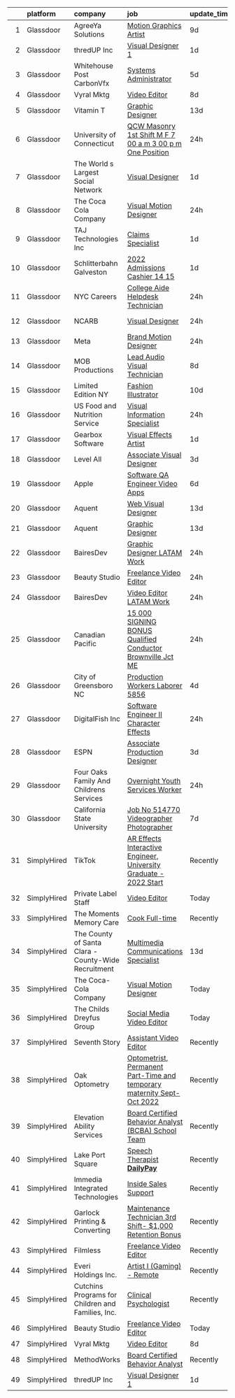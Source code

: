 

|    | platform    | company                                             | job                                                                                                                                                                                                                                                                                                                                                                                                                                                                                                                                                                                                                                                                                                                                                                                                                                                                                                                                                                                                                                                                                                                                                                                                                                                                                                                     | update_time   | location             |
|---:|:------------|:----------------------------------------------------|:------------------------------------------------------------------------------------------------------------------------------------------------------------------------------------------------------------------------------------------------------------------------------------------------------------------------------------------------------------------------------------------------------------------------------------------------------------------------------------------------------------------------------------------------------------------------------------------------------------------------------------------------------------------------------------------------------------------------------------------------------------------------------------------------------------------------------------------------------------------------------------------------------------------------------------------------------------------------------------------------------------------------------------------------------------------------------------------------------------------------------------------------------------------------------------------------------------------------------------------------------------------------------------------------------------------------|:--------------|:---------------------|
|  1 | Glassdoor   | AgreeYa Solutions                                   | [Motion Graphics Artist](https://www.glassdoor.com/partner/jobListing.htm?pos=105&ao=1110586&s=58&guid=000001812336f8aa9cf914bac886605f&src=GD_JOB_AD&t=SR&vt=w&ea=1&cs=1_c013d9a4&cb=1654153214469&jobListingId=1007886331434&cpc=8795CF9063CD573D&jrtk=3-0-1g4hjdu6agsq2801-1g4hjdu6mk26b800-0e545c6c0c5a6f7f--6NYlbfkN0Dwb_YIohz4zuU9-hizYTxpAJ9-qZQvsILXUPhgrrTAx5tS5Q7cYMYpo6ALWUQbQqNIuOGZ9LtdE73PlSXLI13RTvbZWKDhf8RbOjwAqQRMwH00fEEEkPty10uqoZQSbpYFu7N276ZHWytCfiMBo5syc2j1Aa27CxIw0ryKWAirnNUIfr1BE_0YAEB500aA4FfLA6vmK0hnda11WDRV2c7CF-cUBaMz2cUFduJk_dzBXJe0oUp6vFAAVY9dJs5mOmXN4V7DHaMiwznuHUDwnSfCl_JQqXnDofkJe-nHf-1mmwHknMOA39OigIsIzKdKJsxvrMpPthCAP05kvcGcOwOsO6NdzeAC_3Qw_1x96IJY7m9xDkoUbLX5PCrcFGqfHVUXIfvkgouLyZWa_4eWzC0udj4L7DgQMyXWq3cfUr8O8c_cN2zLwdMR9RsBIMp1Mo3OnAbUlMu1q-h-aLYy-5NjG0QZqtWf5WSgZtoXfvScAKgEMYXwTW2pp5V82E72Q30%3D)                                                                                                                                                                                                                                                                                                                                                                                                                                                         | 9d            | Los Angeles, CA      |
|  2 | Glassdoor   | thredUP Inc                                         | [Visual Designer 1](https://www.glassdoor.com/partner/jobListing.htm?pos=116&ao=1136043&s=58&guid=000001812336f8aa9cf914bac886605f&src=GD_JOB_AD&t=SR&vt=w&cs=1_3a9f8918&cb=1654153214471&jobListingId=1007905598862&jrtk=3-0-1g4hjdu6agsq2801-1g4hjdu6mk26b800-5d3c2665e0a1887d-)                                                                                                                                                                                                                                                                                                                                                                                                                                                                                                                                                                                                                                                                                                                                                                                                                                                                                                                                                                                                                                      | 1d            | Remote               |
|  3 | Glassdoor   | Whitehouse Post   CarbonVfx                         | [Systems Administrator](https://www.glassdoor.com/partner/jobListing.htm?pos=107&ao=1110586&s=58&guid=000001812336f8aa9cf914bac886605f&src=GD_JOB_AD&t=SR&vt=w&ea=1&cs=1_5888faa1&cb=1654153214469&jobListingId=1007898674568&cpc=155EB9D5185558AF&jrtk=3-0-1g4hjdu6agsq2801-1g4hjdu6mk26b800-bc8aa8a7b4b16829--6NYlbfkN0DJ9Yl_ycJQ4E3DfPxLX-qRH4ZtXmUQDeZJJEArTLTcZOiPjrgWaPmoFwEJ1fjKgSdeYe45Vhgp4wYwzfcXQtwhHFtg4oO8tuboXhAoPF46l0B3TnDH3Ns-lWx3PwN-tqgCQrYw7Rl_U6nMTtBBGORr8jljPiytuUZSJkBE52WVpihAwW9gPb15auIIwWtDQ7nwCwF2DsMx5EHbXa872adwlDZmR3tQpFKDFoi5hRp-FUR381LXwZdGdmErAir3msO45_ZVDQsTOCbfEfT57MHVXn-f179VomyQf4ALlSVhxQEMJXdDRMDs00I0sGhbqBQt9v2ktMDhtRKgRvXQeLjk6hHbkvgahOhknaw15cSIip0Jvtxn4-CRqxn6ZVvTkUdbhud5k3heIdkFpoQPae1zEeEoZ9FJ5LNjCZ9Q7E1s173gdi6FtFLFD2s0TDYHxeh_Tq17MoyRTt244sUW5xTFc3lU2Xzj4lRkyaDNLUpncUx-soC49b3dKdldQ1D4xC4%3D)                                                                                                                                                                                                                                                                                                                                                                                                                                                          | 5d            | New York, NY         |
|  4 | Glassdoor   | Vyral Mktg                                          | [Video Editor](https://www.glassdoor.com/partner/jobListing.htm?pos=127&ao=1136043&s=58&guid=000001812336f8aa9cf914bac886605f&src=GD_JOB_AD&t=SR&vt=w&ea=1&cs=1_3f34efe7&cb=1654153214471&jobListingId=1007889695459&jrtk=3-0-1g4hjdu6agsq2801-1g4hjdu6mk26b800-2de894077b9d2457-)                                                                                                                                                                                                                                                                                                                                                                                                                                                                                                                                                                                                                                                                                                                                                                                                                                                                                                                                                                                                                                      | 8d            | Omaha, NE            |
|  5 | Glassdoor   | Vitamin T                                           | [Graphic Designer](https://www.glassdoor.com/partner/jobListing.htm?pos=115&ao=1110586&s=58&guid=000001812336f8aa9cf914bac886605f&src=GD_JOB_AD&t=SR&vt=w&cs=1_53f62d28&cb=1654153214471&jobListingId=1007877187329&cpc=9908D8D4413DBB8A&jrtk=3-0-1g4hjdu6agsq2801-1g4hjdu6mk26b800-a904d3ba8a45659f--6NYlbfkN0DMrcEu7yrtATojKJA7cEzGQ3FdRGWLh0CZQInL4ECGI6k5tN82kdM0OKoro5eXmjrufZqZtXfByh95POie7Dk4LU8AtDKfROUtvhwyHSRX0BPiC4O9LsMimw_JRRO4mI7EgKB9dPnx7FcR5W7gjg1_OSVrvxRwmVUfNlu4UljO7tFwlHksSpSiGJdVzeHqN2CG_Yp6XoFJ1wOel2zvfdhO6WxWf1gXXoGcd65GQuVEfT9TILPlVQOT1LGvpg7dsABj3YVC_fJAIIKm6WqT_frMdu9thHwyLGziZTh7cpEUiOZIGF8eT943POCFMaYOcR5zYQVFOqUMrabcUq84rUxkQ46P7B6I2bPKZrXF9D460oux3X1kc5ZzX22vIt-4w3M-7KtfeVNiODPKVNiSqkwnqGjvi9ZB5vVjZ2Tss35293oA_lmMRhSp6xymgMZrC9Y1ARc7gGNumLKWnON5g4TV)                                                                                                                                                                                                                                                                                                                                                                                                                                                                                                                  | 13d           | Remote               |
|  6 | Glassdoor   | University of Connecticut                           | [QCW Masonry   1st Shift M F  7 00 a m    3 00 p m   One Position ](https://www.glassdoor.com/partner/jobListing.htm?pos=124&ao=1136043&s=58&guid=000001812336f8aa9cf914bac886605f&src=GD_JOB_AD&t=SR&vt=w&cs=1_3a683ec2&cb=1654153214471&jobListingId=1007909809845&jrtk=3-0-1g4hjdu6agsq2801-1g4hjdu6mk26b800-8dd8eb4d48f39033-)                                                                                                                                                                                                                                                                                                                                                                                                                                                                                                                                                                                                                                                                                                                                                                                                                                                                                                                                                                                      | 24h           | Storrs, CT           |
|  7 | Glassdoor   | The World s Largest Social Network                  | [Visual Designer](https://www.glassdoor.com/partner/jobListing.htm?pos=109&ao=1110586&s=58&guid=000001812336f8aa9cf914bac886605f&src=GD_JOB_AD&t=SR&vt=w&ea=1&cs=1_81b53076&cb=1654153214470&jobListingId=1007907628152&cpc=217C45A42544DB93&jrtk=3-0-1g4hjdu6agsq2801-1g4hjdu6mk26b800-dcfe7f797ebc3693--6NYlbfkN0DSgjPPcnEdvoK3uuxfISLALE6pB1FR7YSHOr_tSg5_QGIhoz_2VqUepdcKLBLI_zSHgN9Sz03KApbut4yvCOhCK4xocA4M6lLW851E3sOLnOrf64UqDNEUTVgZyhLF_8ooaEOV5-4T8LyOF9fcyhknXSGJUh9rBh8xd6fcLzYVY_wEzKEIHTQTp87whLxtjLVQf9tFW5U7RLgeJIJXfHIGq_NJk0iGMua1cpFYbxD44dAVZE4WpvIBuHHFB1vYh4mwVz0hc3BVfczo6IeWLugPXXCMaB0l3SIPbKoXsGBDgTxUWLjSbetjMfc_2Wu_GRcBZjV2GBn9gfhDM2wl9D_isOsQoeKEAF4XCklQ6Vmuvmf0dzArrr5fmbaJjQRXMI5je-Hy92cEFAs1w0YapxmlemePmGiAiniT6Uvqnp38UlZ48SjwjcBNsQKyU6hahswg2g1odh6oENqa7Gc-wPEcRJl5NxGlSJ06X9ZcuwFDQ5buWQWA69LOHWri9kWS3hLdzOPQL1kne3Um_Jzq4vQdrckvdu1o40BwmW6GLcAcZNx5cgf_sDn5oBc2OyeRG1o6FmqYvS_TbiPZJcIDipvGK-Rlc0X7_wI%3D)                                                                                                                                                                                                                                                                                                                                                                | 1d            | Burlingame, CA       |
|  8 | Glassdoor   | The Coca Cola Company                               | [Visual Motion Designer](https://www.glassdoor.com/partner/jobListing.htm?pos=119&ao=1136043&s=58&guid=000001812336f8aa9cf914bac886605f&src=GD_JOB_AD&t=SR&vt=w&cs=1_0cc65591&cb=1654153214471&jobListingId=1007909030703&jrtk=3-0-1g4hjdu6agsq2801-1g4hjdu6mk26b800-6249d2c6d5ddb89c-)                                                                                                                                                                                                                                                                                                                                                                                                                                                                                                                                                                                                                                                                                                                                                                                                                                                                                                                                                                                                                                 | 24h           | Atlanta, GA          |
|  9 | Glassdoor   | TAJ Technologies Inc                                | [Claims Specialist](https://www.glassdoor.com/partner/jobListing.htm?pos=112&ao=1110586&s=58&guid=000001812336f8aa9cf914bac886605f&src=GD_JOB_AD&t=SR&vt=w&ea=1&cs=1_b6bea1a2&cb=1654153214471&jobListingId=1007905210041&cpc=AC285F3A3ECA6BB0&jrtk=3-0-1g4hjdu6agsq2801-1g4hjdu6mk26b800-c354ebaaeeef2019--6NYlbfkN0AvfIYseRWpwW3x0zNXUtbk03UNhdg61txhnSesIQFNUooRQFDQdNdJ7dpXTW02kButE9wq5j2j55PSnK5XWJxoNHOQKSU5GXcZwATHyq1ES-U-CTHiHENLRVkpOAu3O6KtYtDJbx-1zmKvsvh3MVcgdAuUz7tBCVzwdLIpyMcPJTrv9U-9cq_r9hiPEpK23lnGlkL9CvkY4uQqBkx6HFTpHD7Ty7B0sPJ1H6yjVEx_2iCZXprwcY2t37MmHhBCcKHwnkaCwIKAOE95A_3GPsCg9dsxtWNWPiWJxL1m1qexvBGI9UZaFC-jIRNADWvWbf6V3LF5gZA_r1lj1uNUYxQO85S9S-UojjYcvjBkVichrbdBpllQ_zpa5RvQtkJ7acx324U9T0OFmxW0F1fpjBd93xO_xRmsT_iTaGqWHmj1Vo2dhX_hzQV2aoBxTKyDTAs77kgX0iifQaEr468Xh-1A_egSoIGQnakm7txBy59M7oyXjzu2jyXp)                                                                                                                                                                                                                                                                                                                                                                                                                                                                            | 1d            | Illinois             |
| 10 | Glassdoor   | Schlitterbahn Galveston                             | [2022 Admissions Cashier 14 15](https://www.glassdoor.com/partner/jobListing.htm?pos=101&ao=1110586&s=58&guid=000001812336f8aa9cf914bac886605f&src=GD_JOB_AD&t=SR&vt=w&cs=1_7a7bdc9f&cb=1654153214467&jobListingId=1007905054459&cpc=FA84DF7EA1EC2398&jrtk=3-0-1g4hjdu6agsq2801-1g4hjdu6mk26b800-f11c5b8692ba5fbd--6NYlbfkN0BezJraaXTUyBqeD2vvm7yHwBKNBmwPhpOyIv_3euX4jjkPtSnsWOvVVYJbZ5ZCDLojFVmDyubGd7HwBNr1lt4rxQH_2Wry6jWNNHhNLq2ifv9ifLg6ZnRDZnmmw8spemaUFvYJYUh84F2paIkkhSF9BLbbC02GsL5ZT6sJHOM2cMRFfHdF3bNj-suMh5iMPMacDFIfpC86aSQ11YJJiaL1bCQDl_tTnUD6lDm1bcZvrMbF-gvdrUFwiXlzWqXYblrXKPgrlgoGZQkDlu_uECEDi8BfSKsN5pX_RXXJz5mae7xZWP7TZLVaTSvcF8Rbd_lFb24ZMY8o4rEh91LeZFQPgXI7myVdITBnoNoAKGLLe49D-VlLP9GijaS2XxUdbOklERUMP96nN39iTjGzN2EoZ0hDupBerAC-gUfGxd3m-DZWCowhtGKLHC9oo2SDZ4vxh9AeWjf_-aNKcGp160Xu9mpkkrjEU8GFoaWvP_HfbJkDl71rzXdEEbcESQAf0hiXGb0MnwAL081L9Dj_Dr5f8CaHjc6nMvgHM6rE9pmK1FFwcSguPBW6LmzIJi4rOUZy_8I6Dg_5uSBpEDBHvbn3YRpLJ_foc93FuO8vl7ebrHa1WuoHbFZ2wNZJbgeqChmQWgYmgvyxNval_u_Twsknt6r_hZFDEyDJW8Mi4fxeZLjnrINsswCRrjDiqdnCYiX9pZ3eGniWWEK43mfsuZ95ehDjmF8_08wmJUYBVoQTj28yi4n8Ac6ZKGn8sc2KhZZjjZgB-TERvVPbmdt4Dp7d7ZVuYunwLUhQtIGKcK7jgR4QSVvro-daRc4q_A7Oz3vdv0uRwyoYAleGpEioQ9jpPIJtXieOpePiFo3MY3QtPifbuBuMfpzKB92m_rCnX0g7uzW6mZvsew%3D%3D)                                         | 1d            | Galveston, TX        |
| 11 | Glassdoor   | NYC Careers                                         | [College Aide   Helpdesk Technician](https://www.glassdoor.com/partner/jobListing.htm?pos=117&ao=1136043&s=58&guid=000001812336f8aa9cf914bac886605f&src=GD_JOB_AD&t=SR&vt=w&cs=1_4066d24c&cb=1654153214471&jobListingId=1007908329782&jrtk=3-0-1g4hjdu6agsq2801-1g4hjdu6mk26b800-cdba38ba04a7f311-)                                                                                                                                                                                                                                                                                                                                                                                                                                                                                                                                                                                                                                                                                                                                                                                                                                                                                                                                                                                                                     | 24h           | New York, NY         |
| 12 | Glassdoor   | NCARB                                               | [Visual Designer](https://www.glassdoor.com/partner/jobListing.htm?pos=111&ao=1110586&s=58&guid=000001812336f8aa9cf914bac886605f&src=GD_JOB_AD&t=SR&vt=w&cs=1_6c32b0dc&cb=1654153214470&jobListingId=1007910629542&cpc=DE56C24FF6DEC286&jrtk=3-0-1g4hjdu6agsq2801-1g4hjdu6mk26b800-56d1bb89b97d5d38--6NYlbfkN0D0ff9e8Lfwlpl5zGbQmpn59AL71QmFd7VKOAnfyjZzp5sdngV8WPgYe0dov1m7Y2kviI6OzXzin_O_jQTqJoOaJ5QXAqHTDo91dRBaw74PwG1oEKIJ0heeO2CFgMVQ2SudR2IrNJV0JXsx-k1hyGdWw-mI7f8d9k1wSexlSBzhes9jr_Gir1jKRsxar1A4mgX2jSH1Q4NOjFMzljLTR74hsQBCjvX89M2WoVOlyCk1V-xvtYfLKxXBwdcVbu1RTMGuLwXarVKLfxaPRaU2SpxBaBM6XvFw7rX_nTNzDwuIng_8v8X6WHjpceH7LxAIdGjilYlNRTO3PXyRoe8iKrxhbhFwSySO3W0UTEIaEeIayXfDsbfnpjRN3x5JnfEahnF2uSfqjam7oyyht245QxWfw_yEdjMHEpGL4vQBdHsL_RN-rFtgLpverOLQqABRpg5dCVM4OTQcAt3_D8sDC_Kn)                                                                                                                                                                                                                                                                                                                                                                                                                                                                                                                   | 24h           | Washington, DC       |
| 13 | Glassdoor   | Meta                                                | [Brand Motion Designer](https://www.glassdoor.com/partner/jobListing.htm?pos=125&ao=1136043&s=58&guid=000001812336f8aa9cf914bac886605f&src=GD_JOB_AD&t=SR&vt=w&cs=1_47487929&cb=1654153214471&jobListingId=1007910858786&jrtk=3-0-1g4hjdu6agsq2801-1g4hjdu6mk26b800-1eb0c4a99d1d7a95-)                                                                                                                                                                                                                                                                                                                                                                                                                                                                                                                                                                                                                                                                                                                                                                                                                                                                                                                                                                                                                                  | 24h           | Remote               |
| 14 | Glassdoor   | MOB Productions                                     | [Lead Audio Visual Technician](https://www.glassdoor.com/partner/jobListing.htm?pos=104&ao=1110586&s=58&guid=000001812336f8aa9cf914bac886605f&src=GD_JOB_AD&t=SR&vt=w&ea=1&cs=1_bec85d2c&cb=1654153214469&jobListingId=1007889712912&cpc=6BBECBC74F3AC36E&jrtk=3-0-1g4hjdu6agsq2801-1g4hjdu6mk26b800-ab029ab16408aced--6NYlbfkN0ABlbJPZ0stUHpmFXGlQZFkOa9tZ2h99uxB09vaEB3zwXxRPgpU-i-zf8TtwM7Hmje4rvHHpk0XPrj4TDAefpNvoCVT6VHhzoP8_iqyFOFmQ6O5hlG-JThRauFQU7GfV8wFTNdcFw07ohKFVOnuWmCLFCJfXwYhTHmdnoc6kzr7LwAcx4fIwfohFa-p4ZI8wZDC-SU775kfpA0AImxYgPpRuK5DvI7ioZtvL22MJujl1dPRM-8NgFXXSo17JvGWu8Y1VNmknVQc78FUua8ygzPwK3aB_Qw3f8QpQVRPNPczg_lSvGcyWcVT9RBBaVW3eJ5ILy_CCUJMHSAtw5zu-pzkymImvN4euTY3pglj4-Ej8fHAper4x_qzlKUC65wAprr8ABk5ueKwmQ-6YetDx2Y5dXmC3phBSrvNheAKRhHqLE9UVWeQV98fzDTnI1kso6jTqiTbRlMDDTl2HOTdqlkac_vIT8TXUgKFeKE_xAh4OUaZFJJvDS_GIKY2JQaSC1T367hr_gD0eg%3D%3D)                                                                                                                                                                                                                                                                                                                                                                                                                                     | 8d            | Alabama              |
| 15 | Glassdoor   | Limited Edition NY                                  | [Fashion Illustrator](https://www.glassdoor.com/partner/jobListing.htm?pos=123&ao=1136043&s=58&guid=000001812336f8aa9cf914bac886605f&src=GD_JOB_AD&t=SR&vt=w&ea=1&cs=1_c3aeab52&cb=1654153214471&jobListingId=1007882435011&jrtk=3-0-1g4hjdu6agsq2801-1g4hjdu6mk26b800-7d49bf2b1f033683-)                                                                                                                                                                                                                                                                                                                                                                                                                                                                                                                                                                                                                                                                                                                                                                                                                                                                                                                                                                                                                               | 10d           | Monroe, NY           |
| 16 | Glassdoor   | US Food and Nutrition Service                       | [Visual Information Specialist](https://www.glassdoor.com/partner/jobListing.htm?pos=118&ao=1136043&s=58&guid=000001812336f8aa9cf914bac886605f&src=GD_JOB_AD&t=SR&vt=w&cs=1_a5649e2e&cb=1654153214471&jobListingId=1007911374489&jrtk=3-0-1g4hjdu6agsq2801-1g4hjdu6mk26b800-741b1d92615e1254-)                                                                                                                                                                                                                                                                                                                                                                                                                                                                                                                                                                                                                                                                                                                                                                                                                                                                                                                                                                                                                          | 24h           | Atlanta, GA          |
| 17 | Glassdoor   | Gearbox Software                                    | [Visual Effects Artist](https://www.glassdoor.com/partner/jobListing.htm?pos=121&ao=1136043&s=58&guid=000001812336f8aa9cf914bac886605f&src=GD_JOB_AD&t=SR&vt=w&ea=1&cs=1_55dff01e&cb=1654153214471&jobListingId=1007907452012&jrtk=3-0-1g4hjdu6agsq2801-1g4hjdu6mk26b800-645c44b0e4603573-)                                                                                                                                                                                                                                                                                                                                                                                                                                                                                                                                                                                                                                                                                                                                                                                                                                                                                                                                                                                                                             | 1d            | Frisco, TX           |
| 18 | Glassdoor   | Level All                                           | [Associate Visual Designer](https://www.glassdoor.com/partner/jobListing.htm?pos=113&ao=1110586&s=58&guid=000001812336f8aa9cf914bac886605f&src=GD_JOB_AD&t=SR&vt=w&cs=1_ba1ec8d7&cb=1654153214470&jobListingId=1007901804440&cpc=1160948BCBA38B5B&jrtk=3-0-1g4hjdu6agsq2801-1g4hjdu6mk26b800-624adba811050515--6NYlbfkN0CgBgcxuOwrlzWFp0xvOgllyDb1Hw7UsKEX_IsXppgvM45FUqvDc36zKvNsGjws-2g1kKo9pMTIURXbdSCGpjqaGLZRu-lf2fHVHODx_34wbLPsjQAuIEaMwwqmU6TEKyMWu0hXsOQ_SyjefDAzfETugE_LN0y3p8cSMi8MBB8bgrnNZID97D161w_pqMOL8M4HBPuYgRI8u7766E7ceRjXaBjhh_3LYRe4XyIrN4e_56uYbAT-MjgoJkvK7qoCL3XH9h0YPsz3vtNm07X77E8ORupHe9r7JBx7p-B42x0eShMGQTDruG5Lq6IlXNCP3aA4OxjkRNXsDe66P8B8GDO24W3x5G9BwqX09Txk6z2djNiljYN3e0kBUS8zV2rZa5ArEeMwLkReelWXgAGDnlT_8nPRoRPDrDZepv-pQvHX2VJGbW-BSRLQ2HSxNYsghBtyzZXx92gVnbgva4k0feyBzJj0X1N_NmfiB5jKmpzWP72cocJYB7t9BTK2dFwwlw8xSC7Y3IWMmw%3D%3D)                                                                                                                                                                                                                                                                                                                                                                                                                                             | 3d            | New York, NY         |
| 19 | Glassdoor   | Apple                                               | [Software QA Engineer   Video Apps](https://www.glassdoor.com/partner/jobListing.htm?pos=106&ao=1110586&s=58&guid=000001812336f8aa9cf914bac886605f&src=GD_JOB_AD&t=SR&vt=w&cs=1_6d5646cf&cb=1654153214468&jobListingId=1007894255158&cpc=654405A9B1E0A9F5&jrtk=3-0-1g4hjdu6agsq2801-1g4hjdu6mk26b800-959f829bf351a3bf--6NYlbfkN0BvKrLyj5gPmtZO9T8euul8TCxuuKNOtzRJOomxnwSEodTz2Bc-sPZl29JElYHfcoT3xdR6HxbsqIdkq3HChIoCMCrQ6NvNe5VEFahjpW9DiuEZKsrhHRyt4TKZNCEGu7DmkfVnL3vMHYckR1szDbVRCj_XGPNCYXbzRbX-sWu_hSDexlN0fb--VlmY45I9MONnXzbIXhAGW0IMjxNVIxIismJ3hYmm04U5wl9Wj6kBmktScG83SDSCgFR8Sj4F0-8bCdn4knm-mz7ZW45xhZCuoEmQVaNluTQeZZWoH2zBky2pFiyYTy53DRZl-iDnZE1p5cKkyNaHcE82iFGNwGSqy0bBluQMVqkR6MI6WePcWYJ402m6J183K57PYA0fe72rTfi6xF5FKIC7Cycub4buzezKGEg9uJbqHwewMc11Ohs0nHCN-t97UPszhzWQpgWL0rPpBamfVaHCSRV7IoSS5V8qB5fwmtAoEOlRQ4oLnF_QlOw6zA1ieKxa_dYqHUPIE9dJzRPtViWKejJoZQLJGHPbWYrYABMGGH5ekD3fb_cyueBo3ZcjoZk7YKgIZEia2NfY3spH-DHeOaYhl4oAhe8CVSDZEz-31WavbOldBiWoz9C12CcJrjaShVV5mHwndvIldsaUrYMyUeoNayM_QOLtJytuTlo_I7DcwSq0tmxPH8EfN5fh-ayGhqj3fbYgQ9RsuCFgBnQdxm_S7ZixNlNf7ynQ5x4HFBalDi9ZxY7u_hc8U5gktX6wcVsPhOihD_STgGJwezvx8MDDRlYjOTXyDTVlUNuIoMXwXo7bOWb2wu1ABc64wqsOVv_oXCJOxx80Nlf1tAoxHK3QhexiM1qPeZhHlOFZNNDfZzHdimoTQ8_s-3wH8ch4fmxBYMFqtrtApLuehQNwO7emn0sfG-bVqJBKOYjzVnGyRece5EySw0awWXSZ) | 6d            | Culver City, CA      |
| 20 | Glassdoor   | Aquent                                              | [Web   Visual Designer](https://www.glassdoor.com/partner/jobListing.htm?pos=110&ao=1110586&s=58&guid=000001812336f8aa9cf914bac886605f&src=GD_JOB_AD&t=SR&vt=w&cs=1_5bf46972&cb=1654153214469&jobListingId=1007877306895&cpc=1FDE87803EF93CD3&jrtk=3-0-1g4hjdu6agsq2801-1g4hjdu6mk26b800-8c50e2ad4842a87a--6NYlbfkN0DMrcEu7yrtATojKJA7cEzGQ3FdRGWLh0CZQInL4ECGI9gD0Wolx9R2v-Aex0-GK06tUpF7Kte8fqqztGRCq4ENLlNqhyz04rB-fQzuGVYno_Z9lpHFibgw2jzJN40vTMp0j8SCM8nTGmi6jDYeUpJX2ZBYnOpgTfk7EG5uWdUjSrzetLY3isfiSjJ0HxQpOPkUidTH6KHeEzsrqY4TlsbYe2DsnxuwG0BbO2IZTtuHnuV1m7-6MpDfSbyC2j6fxLJl3K8CL0Z-LKcgTztwq87N9buYHEF74jV6m5jk8pASDVNMfL0IJC8-FcY54O2uw4KUl_H_LfnJkNhALi8fplW4wtZbB-W9buHeDGu2BwqOQF4FfATagoRcFlyqiLZeBzC4L7SMfe-pYqnatEAZb-ep-hbIrG3F1dI--B5lMBOniPdgR9-Qx9Dj4TT8obpUUX1-YNFTcL-0Nw%3D%3D)                                                                                                                                                                                                                                                                                                                                                                                                                                                                                                                 | 13d           | Houston, TX          |
| 21 | Glassdoor   | Aquent                                              | [Graphic Designer](https://www.glassdoor.com/partner/jobListing.htm?pos=114&ao=1110586&s=58&guid=000001812336f8aa9cf914bac886605f&src=GD_JOB_AD&t=SR&vt=w&cs=1_6b93e7e2&cb=1654153214470&jobListingId=1007877306846&cpc=654405A9B1E0A9F5&jrtk=3-0-1g4hjdu6agsq2801-1g4hjdu6mk26b800-6481c9cdaf4baded--6NYlbfkN0DMrcEu7yrtATojKJA7cEzGQ3FdRGWLh0CZQInL4ECGI9gD0Wolx9R2EDT7B77c2cTyQDkqyA_RLZ2dQJPcGTFe5uBIYcfU2tr4e68Tm3MpsOkProIf1YDLd3CCJc0_dd97A9BMhT6qrNPagmMo6aJfw-XVQ8yC-bFCjPxmQEvppOpYUdNp4PbowcUoNeXmnBQ9u1jJSR_MRoXZxYSmlrfPl1CPQnu8tzncQmmGEAbrdoJIFrfKwyw8zwFWZ3mSMnoVlA-1AOxK2VnS5xxOOeZ6g1VzJQ-vGUo9kjCyt2kiMOzdeXRdM2Svsma5ervpUEkmkxGl6Nw0CzbhAC8VEaDPY82fbHAAbIzr9lvH-mn5PhWdx97Gi0nCM6HTzove-EC_tmtOQXWaH076__AfzzCvQpNMDAZphQK2wbGA2pkbxWG0cpzEfHKlUT5K582teDOS6avtOM6RGg%3D%3D)                                                                                                                                                                                                                                                                                                                                                                                                                                                                                                                      | 13d           | Remote               |
| 22 | Glassdoor   | BairesDev                                           | [Graphic Designer  LATAM  Work](https://www.glassdoor.com/partner/jobListing.htm?pos=120&ao=1136043&s=58&guid=000001812336f8aa9cf914bac886605f&src=GD_JOB_AD&t=SR&vt=w&cs=1_df922e89&cb=1654153214471&jobListingId=1007909606870&jrtk=3-0-1g4hjdu6agsq2801-1g4hjdu6mk26b800-6e824d0ec6b315c5-)                                                                                                                                                                                                                                                                                                                                                                                                                                                                                                                                                                                                                                                                                                                                                                                                                                                                                                                                                                                                                          | 24h           | Colon, PA            |
| 23 | Glassdoor   | Beauty Studio                                       | [Freelance Video Editor](https://www.glassdoor.com/partner/jobListing.htm?pos=102&ao=1110586&s=58&guid=000001812336f8aa9cf914bac886605f&src=GD_JOB_AD&t=SR&vt=w&ea=1&cs=1_ad397033&cb=1654153214468&jobListingId=1007910982940&cpc=14D5209370AEC984&jrtk=3-0-1g4hjdu6agsq2801-1g4hjdu6mk26b800-2ee13e373e0ae85d--6NYlbfkN0AuO2c_AmMr91O7ZnliXxbKanp-w9rryYSLR9QiOsK8bRCQT89uhfp92OODXtZs-PcisDIuQ0vxaAVJOIPhLJNLc7bcF6AWA0Ex8HKE8PRH4XJyXD5sahIV09N6hid-pIyKtBh9COZ68Zp_SMNQzIv5bO4e7st8vzwgH6mCQYo_aOVYChAchm_sZk_l_i_cbYs3Zy6ufcnRhuqL_srXHXBHwlWO5BxTMXNOYVs1jXIx3shRuWeUF_yZcJungRrQVaCDPwPruKNms4E7rrDWzmzDzDjaUiSrqSUhkf6zIENqjL2Fdty-iHvQAvOYJlxDrV4lDLG--juW2uHj7sI4jeR9mvqNNITrQhEvp3l2Brz7cU9wUzbM6qst7SXHDZvKCwHzXeCmQ5nCp0QwCb2CS-O8bAdbQTNrNO2lCdgu5JVZGcCmfQwZn_b3lo7t4nFA7GMYWd-ddCSDNRpVViqMa64LL81zh2ooSw56V0Oy7st8jAzJrMdp15UugjNpqvA0uiN4sHK-nj2LCg%3D%3D)                                                                                                                                                                                                                                                                                                                                                                                                                                           | 24h           | Remote               |
| 24 | Glassdoor   | BairesDev                                           | [Video Editor  LATAM  Work](https://www.glassdoor.com/partner/jobListing.htm?pos=126&ao=1136043&s=58&guid=000001812336f8aa9cf914bac886605f&src=GD_JOB_AD&t=SR&vt=w&cs=1_3e3e1d98&cb=1654153214471&jobListingId=1007909611052&jrtk=3-0-1g4hjdu6agsq2801-1g4hjdu6mk26b800-373c869631705eb7-)                                                                                                                                                                                                                                                                                                                                                                                                                                                                                                                                                                                                                                                                                                                                                                                                                                                                                                                                                                                                                              | 24h           | Colon, PA            |
| 25 | Glassdoor   | Canadian Pacific                                    | [ 15 000 SIGNING BONUS   Qualified Conductor   Brownville Jct  ME](https://www.glassdoor.com/partner/jobListing.htm?pos=103&ao=1110586&s=58&guid=000001812336f8aa9cf914bac886605f&src=GD_JOB_AD&t=SR&vt=w&cs=1_bfa16cb4&cb=1654153214468&jobListingId=1007910211581&cpc=214153447B1391FC&jrtk=3-0-1g4hjdu6agsq2801-1g4hjdu6mk26b800-7a6d889294f2de94--6NYlbfkN0DE0TlGCUyT59J9S6XYJi8PVlJmtLBsU6BTeRR8-_eQvJbBuNF2yEoGXyMIJLA_H8N7pzZhYJblrDkAG9nYTwekSMIvPo4YWKNZ9N3DBYFV_oqJOclEHf6ca-ELeyyAr7xSch83ktcnByLwu9HRjF-ox0flKnnCkO5zpyq0k87M25TftuU5T-PAklqrLSFkXP5lD4SVsnv-5LaxCCJzvV-LGahVXOyqzoyYznsGK3wS2dbB-Z8j9P206eWucpiGKRBPm1Gln1lzLLILKa4wNR_djXBLG0Kf7nLUA8nP9Vh03lbP0WuaEtRD93W3liBmhFJ-izLj-T0wsYojPp7mhzdp9Upju9MdPniK4vuAyzFA_p5KcjwZpaS9gvCZRjQiO45cUy8dw1DJptrPK53s3GzNEE8Fh8f-TZg-pX_YjjHG96ddymeQ14su0_0pQrWOgq2ktmnBVxnN4PzJxi0pv29aIOX9YT5jjHgzL8rM6xRWWOp-0Nu_v0tiNdKNF0dpRYtWBABiLbIwyRMj0OKLasukK32LO_HH22qmq9hio8sAtY6MbaPdHca2btDnLCuGjT3_hy3rRA-4uQqwavTSqxUkPt2R5DUFkREaMx2o8dZBAaD9klyQeta2)                                                                                                                                                                                                                                                                                                  | 24h           | Brownville, ME       |
| 26 | Glassdoor   | City of Greensboro  NC                              | [Production Workers  Laborer    5856 ](https://www.glassdoor.com/partner/jobListing.htm?pos=129&ao=1136043&s=58&guid=000001812336f8aa9cf914bac886605f&src=GD_JOB_AD&t=SR&vt=w&cs=1_7b2d779b&cb=1654153214471&jobListingId=1007900126039&jrtk=3-0-1g4hjdu6agsq2801-1g4hjdu6mk26b800-1c9518a7b91fb358-)                                                                                                                                                                                                                                                                                                                                                                                                                                                                                                                                                                                                                                                                                                                                                                                                                                                                                                                                                                                                                   | 4d            | Greensboro, NC       |
| 27 | Glassdoor   | DigitalFish  Inc                                    | [Software Engineer II   Character Effects](https://www.glassdoor.com/partner/jobListing.htm?pos=122&ao=1136043&s=58&guid=000001812336f8aa9cf914bac886605f&src=GD_JOB_AD&t=SR&vt=w&ea=1&cs=1_ba50fda1&cb=1654153214471&jobListingId=1007911690931&jrtk=3-0-1g4hjdu6agsq2801-1g4hjdu6mk26b800-70e4133aad69f5a2-)                                                                                                                                                                                                                                                                                                                                                                                                                                                                                                                                                                                                                                                                                                                                                                                                                                                                                                                                                                                                          | 24h           | Remote               |
| 28 | Glassdoor   | ESPN                                                | [Associate Production Designer](https://www.glassdoor.com/partner/jobListing.htm?pos=108&ao=1110586&s=58&guid=000001812336f8aa9cf914bac886605f&src=GD_JOB_AD&t=SR&vt=w&cs=1_7d8cfea3&cb=1654153214469&jobListingId=1007901619650&cpc=B101C867B3EF2D75&jrtk=3-0-1g4hjdu6agsq2801-1g4hjdu6mk26b800-17c814e3baa686e7--6NYlbfkN0DAFTyt7pbDCC2JPO79CSdi1dIb81yjczP5qsKcZIxgiYm3-7g-689Ur9xqU8QiYHXTyCCGyKT2nqNvH23tbHXnesddB4A0YQg1jOOnC7A4rDgRBHvlDWvPgtFAQ8ABBMh6BrE9lo5NmcQjfDwJGBI4hGe5mJPe9qufdeu32eOX6naE6NWqIvKEAUZZPrvGqATw03hXlBBIPH98pqHlOeU6f6hGutfDm45SatVp3yHObvs8QZnvLUOK3ZQOQtJoI7judOhwJkyO5OsjsWHb8q-zF73vlT-Fdx1Ru2v92-KIuMQgHTGJkQQiQaWrYUDpRM3WiT5KQleNHoOl_xMguEMxEn7YDB_KIovNv20Oljz776JbO8Xr5h9-bdi_dMdvxWiIIWd8xkMKYgPpyZKElHSMFtsSTM2l_3u5Q40LEgGZiTT1lYBI3LyG)                                                                                                                                                                                                                                                                                                                                                                                                                                                                                                                                     | 3d            | Bristol, CT          |
| 29 | Glassdoor   | Four Oaks Family And Childrens Services             | [Overnight Youth Services Worker](https://www.glassdoor.com/partner/jobListing.htm?pos=130&ao=1136043&s=58&guid=000001812336f8aa9cf914bac886605f&src=GD_JOB_AD&t=SR&vt=w&cs=1_39d99a3f&cb=1654153214471&jobListingId=1007911464903&jrtk=3-0-1g4hjdu6agsq2801-1g4hjdu6mk26b800-b54e8d5c62628a47-)                                                                                                                                                                                                                                                                                                                                                                                                                                                                                                                                                                                                                                                                                                                                                                                                                                                                                                                                                                                                                        | 24h           | Cedar Rapids, IA     |
| 30 | Glassdoor   | California State University                         | [Job No  514770 Videographer Photographer](https://www.glassdoor.com/partner/jobListing.htm?pos=128&ao=1136043&s=58&guid=000001812336f8aa9cf914bac886605f&src=GD_JOB_AD&t=SR&vt=w&cs=1_9f692f1b&cb=1654153214471&jobListingId=1007893494381&jrtk=3-0-1g4hjdu6agsq2801-1g4hjdu6mk26b800-2e1c48711171fba2-)                                                                                                                                                                                                                                                                                                                                                                                                                                                                                                                                                                                                                                                                                                                                                                                                                                                                                                                                                                                                               | 7d            | Bakersfield, CA      |
| 31 | SimplyHired | TikTok                                              | [AR Effects Interactive Engineer, University Graduate - 2022 Start](https://www.simplyhired.com/job/o7hQFWGxhcBCkdrSluukUfOO3LLU3t1x69HQlWwemcZT8W3vbCEUZw?q=visual+effects)                                                                                                                                                                                                                                                                                                                                                                                                                                                                                                                                                                                                                                                                                                                                                                                                                                                                                                                                                                                                                                                                                                                                            | Recently      | Mountain View, CA    |
| 32 | SimplyHired | Private Label Staff                                 | [Video Editor](https://www.simplyhired.com/job/n1aIEl5Ja_XCXXVak2Wu2Ieu1nS8wr4ynTroT-gRqUJ8Q6NgnxvKhA?q=visual+effects)                                                                                                                                                                                                                                                                                                                                                                                                                                                                                                                                                                                                                                                                                                                                                                                                                                                                                                                                                                                                                                                                                                                                                                                                 | Today         | Baltimore, MD        |
| 33 | SimplyHired | The Moments Memory Care                             | [Cook Full-time](https://www.simplyhired.com/job/kZ15JsdvovFFI2RcUp-uWoophkijv9Rtcj_Nq2MNqfBKsyocZ386Kg?q=visual+effects)                                                                                                                                                                                                                                                                                                                                                                                                                                                                                                                                                                                                                                                                                                                                                                                                                                                                                                                                                                                                                                                                                                                                                                                               | Recently      | Lakeville, MN        |
| 34 | SimplyHired | The County of Santa Clara - County-Wide Recruitment | [Multimedia Communications Specialist](https://www.simplyhired.com/job/PKkB4Gnvx2r2kk360s1s_48yEaPFmDf2JlsIxZLK5hdh5q4yBYfkrA?q=visual+effects)                                                                                                                                                                                                                                                                                                                                                                                                                                                                                                                                                                                                                                                                                                                                                                                                                                                                                                                                                                                                                                                                                                                                                                         | 13d           | San Jose, CA         |
| 35 | SimplyHired | The Coca-Cola Company                               | [Visual Motion Designer](https://www.simplyhired.com/job/EFzkjYWXW47Fqy2XN4j9gPLNjpFgj35tTyn0o7FOFDFkOP3kkX-9Wg?q=visual+effects)                                                                                                                                                                                                                                                                                                                                                                                                                                                                                                                                                                                                                                                                                                                                                                                                                                                                                                                                                                                                                                                                                                                                                                                       | Today         | Atlanta, GA          |
| 36 | SimplyHired | The Childs Dreyfus Group                            | [Social Media Video Editor](https://www.simplyhired.com/job/s0xsws24hMcCnI7dTtcGD3KT6xKJe6tfM9hpeY7U1U1CrlE8HksOug?q=visual+effects)                                                                                                                                                                                                                                                                                                                                                                                                                                                                                                                                                                                                                                                                                                                                                                                                                                                                                                                                                                                                                                                                                                                                                                                    | Today         | Remote +15 locations |
| 37 | SimplyHired | Seventh Story                                       | [Assistant Video Editor](https://www.simplyhired.com/job/8asRCcy7S4v2-G7XqJJ9cxfTvr0ICqbBnVpGcR-RxNLU7Vc8Z0hJNQ?q=visual+effects)                                                                                                                                                                                                                                                                                                                                                                                                                                                                                                                                                                                                                                                                                                                                                                                                                                                                                                                                                                                                                                                                                                                                                                                       | Recently      | Remote               |
| 38 | SimplyHired | Oak Optometry                                       | [Optometrist, Permanent Part-Time and temporary maternity Sept-Oct 2022](https://www.simplyhired.com/job/udWNSEY6yGTy5UCabydvxw35zWx6YmHbUQx2jFC3n2ujwfj3fCXKHw?q=visual+effects)                                                                                                                                                                                                                                                                                                                                                                                                                                                                                                                                                                                                                                                                                                                                                                                                                                                                                                                                                                                                                                                                                                                                       | Recently      | Valencia, CA         |
| 39 | SimplyHired | Elevation Ability Services                          | [Board Certified Behavior Analyst (BCBA) School Team](https://www.simplyhired.com/job/xUqVCqaEDl_EQisUzCVkIglhzUrB3wrVucSPJvNBML9pCxjJwO59Tw?q=visual+effects)                                                                                                                                                                                                                                                                                                                                                                                                                                                                                                                                                                                                                                                                                                                                                                                                                                                                                                                                                                                                                                                                                                                                                          | Recently      | Aurora, CO           |
| 40 | SimplyHired | Lake Port Square                                    | [Speech Therapist **DailyPay**](https://www.simplyhired.com/job/UnbmGA5ask0d3rqUECA3Vus0b1qHb1rsdbo-W4HeVzi_DQ2TQoAJ7Q?q=visual+effects)                                                                                                                                                                                                                                                                                                                                                                                                                                                                                                                                                                                                                                                                                                                                                                                                                                                                                                                                                                                                                                                                                                                                                                                | Recently      | Leesburg, FL         |
| 41 | SimplyHired | Immedia Integrated Technologies                     | [Inside Sales Support](https://www.simplyhired.com/job/5fj02t1TaLCWGsr-ze2vhHzkZhBgG3o10SP-SWIV1PhSGgaW1HCDMA?q=visual+effects)                                                                                                                                                                                                                                                                                                                                                                                                                                                                                                                                                                                                                                                                                                                                                                                                                                                                                                                                                                                                                                                                                                                                                                                         | Recently      | Scottsdale, AZ       |
| 42 | SimplyHired | Garlock Printing & Converting                       | [Maintenance Technician 3rd Shift- $1,000 Retention Bonus](https://www.simplyhired.com/job/0VR1WQ5r4HJbILlVon6uMuAOLScjsASSiPLvkVShI3McR7C0VQkY9w?q=visual+effects)                                                                                                                                                                                                                                                                                                                                                                                                                                                                                                                                                                                                                                                                                                                                                                                                                                                                                                                                                                                                                                                                                                                                                     | Recently      | Gardner, MA          |
| 43 | SimplyHired | Filmless                                            | [Freelance Video Editor](https://www.simplyhired.com/job/ZsIUXmO3WX9DhX4-I5R1Oqk4VnuG2_QxQleSBhJTIXF-ULMoQkMR4A?q=visual+effects)                                                                                                                                                                                                                                                                                                                                                                                                                                                                                                                                                                                                                                                                                                                                                                                                                                                                                                                                                                                                                                                                                                                                                                                       | Recently      | Charlotte, NC        |
| 44 | SimplyHired | Everi Holdings Inc.                                 | [Artist I (Gaming) - Remote](https://www.simplyhired.com/job/0ZDUa4ekuTT8SVCzqELyOSwTvr1UXS779dbm10uPl9axtbVdR-cC4g?q=visual+effects)                                                                                                                                                                                                                                                                                                                                                                                                                                                                                                                                                                                                                                                                                                                                                                                                                                                                                                                                                                                                                                                                                                                                                                                   | Recently      | Las Vegas, NV        |
| 45 | SimplyHired | Cutchins Programs for Children and Families, Inc.   | [Clinical Psychologist](https://www.simplyhired.com/job/D_kpqaeIkGJrfQvxBPaljAQHK0So3iUCFU9tfDmuhv2uWg89_lVCSg?q=visual+effects)                                                                                                                                                                                                                                                                                                                                                                                                                                                                                                                                                                                                                                                                                                                                                                                                                                                                                                                                                                                                                                                                                                                                                                                        | Recently      | Springfield, MA      |
| 46 | SimplyHired | Beauty Studio                                       | [Freelance Video Editor](https://www.simplyhired.com/job/-j03743NQ8VwxqbknfOWYghmnF1IIcAOO3ZemPPutk5hSkAHJ2yO2w?q=visual+effects)                                                                                                                                                                                                                                                                                                                                                                                                                                                                                                                                                                                                                                                                                                                                                                                                                                                                                                                                                                                                                                                                                                                                                                                       | Today         | Remote               |
| 47 | SimplyHired | Vyral Mktg                                          | [Video Editor](https://www.simplyhired.com/job/f_k7JNIUObeNkllM-FLUIY80M9yMuL3KvHWHIm79AxJEp4P-snz2Fg?q=visual+effects)                                                                                                                                                                                                                                                                                                                                                                                                                                                                                                                                                                                                                                                                                                                                                                                                                                                                                                                                                                                                                                                                                                                                                                                                 | 8d            | Omaha, NE            |
| 48 | SimplyHired | MethodWorks                                         | [Board Certified Behavior Analyst](https://www.simplyhired.com/job/waBo_4fr9ocI3OA_ESqiA7ISWzJojZp5ZrK-JYrPE2Mc-utbYfKTEw?q=visual+effects)                                                                                                                                                                                                                                                                                                                                                                                                                                                                                                                                                                                                                                                                                                                                                                                                                                                                                                                                                                                                                                                                                                                                                                             | Recently      | Anchorage, AK        |
| 49 | SimplyHired | thredUP Inc                                         | [Visual Designer 1](https://www.simplyhired.com/job/t9ejydhZzgzAQ8_klaDuuJ6i3V4CrkcfxE6T-SM08z_K7B7Hk0tSaw?q=visual+effects)                                                                                                                                                                                                                                                                                                                                                                                                                                                                                                                                                                                                                                                                                                                                                                                                                                                                                                                                                                                                                                                                                                                                                                                            | 1d            | Remote               |